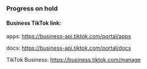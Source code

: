 ### Progress on hold

#### Business TikTok link:

apps: https://business-api.tiktok.com/portal/apps

docs: https://business-api.tiktok.com/portal/docs

TikTok Business: https://business.tiktok.com/manage

